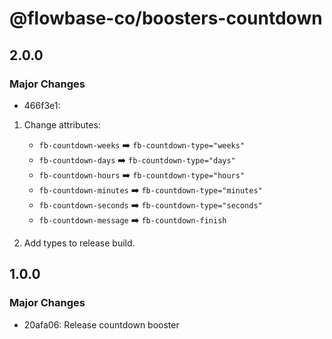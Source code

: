 # @flowbase-co/boosters-countdown

## 2.0.0

### Major Changes

- 466f3e1:

1. Change attributes:

   - `fb-countdown-weeks` ➡️ `fb-countdown-type="weeks"`
   - `fb-countdown-days` ➡️ `fb-countdown-type="days"`
   - `fb-countdown-hours` ➡️ `fb-countdown-type="hours"`
   - `fb-countdown-minutes` ➡️ `fb-countdown-type="minutes"`
   - `fb-countdown-seconds` ➡️ `fb-countdown-type="seconds"`
   - `fb-countdown-message` ➡️ `fb-countdown-finish`

1. Add types to release build.

## 1.0.0

### Major Changes

- 20afa06: Release countdown booster

